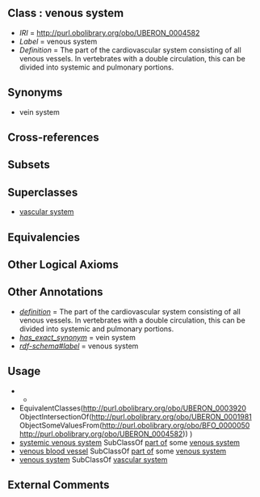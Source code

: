 
## Class : venous system

 * *IRI* = http://purl.obolibrary.org/obo/UBERON_0004582
 * *Label* = venous system
 * *Definition* = The part of the cardiovascular system consisting of all venous vessels. In vertebrates with a double circulation, this can be divided into systemic and pulmonary portions.

## Synonyms

 * vein system

## Cross-references


## Subsets


## Superclasses

 * [vascular system](../../UBERON/98/UBERON_0007798.md)

## Equivalencies


## Other Logical Axioms


## Other Annotations

 * *[definition](../../IAO/15/IAO_0000115.md)* = The part of the cardiovascular system consisting of all venous vessels. In vertebrates with a double circulation, this can be divided into systemic and pulmonary portions.
 * *[has_exact_synonym](../../ym/oboInOwl#hasExactSynonym.md)* = vein system
 * *[rdf-schema#label](../../el/rdf-schema#label.md)* = venous system

## Usage

 * -
 * EquivalentClasses(<http://purl.obolibrary.org/obo/UBERON_0003920> ObjectIntersectionOf(<http://purl.obolibrary.org/obo/UBERON_0001981> ObjectSomeValuesFrom(<http://purl.obolibrary.org/obo/BFO_0000050> <http://purl.obolibrary.org/obo/UBERON_0004582>)) )
 * [systemic venous system](../../UBERON/81/UBERON_0004581.md) SubClassOf [part of](../../BFO/50/BFO_0000050.md) some [venous system](../../UBERON/82/UBERON_0004582.md)
 * [venous blood vessel](../../UBERON/20/UBERON_0003920.md) SubClassOf [part of](../../BFO/50/BFO_0000050.md) some [venous system](../../UBERON/82/UBERON_0004582.md)
 * [venous system](../../UBERON/82/UBERON_0004582.md) SubClassOf [vascular system](../../UBERON/98/UBERON_0007798.md)

## External Comments

